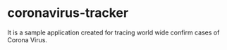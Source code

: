 # coronavirus-tracker
It is a sample application created for tracing world wide confirm cases of Corona Virus.
